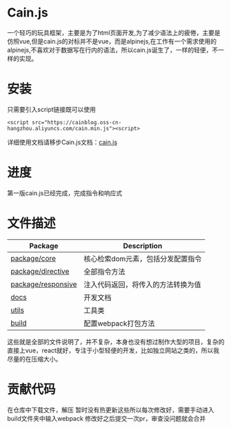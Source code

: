 # Cain.js
一个轻巧的玩具框架，主要是为了html页面开发,为了减少语法上的疲倦，主要是仿照vue,但是cain.js的对标并不是vue，而是alpinejs,在工作有一个需求使用的alpinejs,不喜欢对于数据写在行内的语法，所以cain.js诞生了，一样的轻便，不一样的实现。
# 安装
只需要引入script链接既可以使用
```
<script src="https://cainblog.oss-cn-hangzhou.aliyuncs.com/cain.min.js"><script>
```
详细使用文档请移步Cain.js文档：[cain.js](https://liming-xxw.github.io/cain.js/#/)
# 进度
第一版cain.js已经完成，完成指令和响应式
# 文件描述
Package | Description
--- | ---
[package/core](packages/core) | 核心检索dom元素，包括分发配置指令
[package/directive](packages/directive) | 全部指令方法
[package/responsive](packages/responsive) | 注入代码返回，将传入的方法转换为值
[docs](docs) | 开发文档
[utils](utils) | 工具类
[build](build) | 配置webpack打包方法

这些就是全部的文件说明了，并不复杂，本身也没有想过制作大型的项目，复杂的直接上vue，react就好，专注于小型轻便的开发，比如独立网站之类的，所以我尽量的在压缩大小。
# 贡献代码
在仓库中下载文件，解压
暂时没有热更新这些所以每次修改好，需要手动进入build文件夹中输入webpack
修改好之后提交一次pr，审查没问题就会合并
